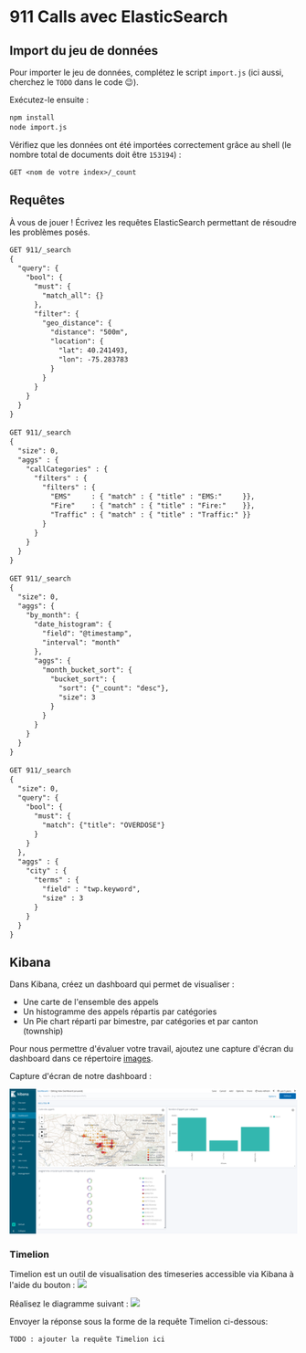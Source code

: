 # 911 Calls avec ElasticSearch

## Import du jeu de données

Pour importer le jeu de données, complétez le script `import.js` (ici aussi, cherchez le `TODO` dans le code :wink:).

Exécutez-le ensuite :

```bash
npm install
node import.js
```

Vérifiez que les données ont été importées correctement grâce au shell (le nombre total de documents doit être `153194`) :

```
GET <nom de votre index>/_count
```

## Requêtes

À vous de jouer ! Écrivez les requêtes ElasticSearch permettant de résoudre les problèmes posés.

```
GET 911/_search
{
  "query": {
    "bool": {
      "must": {
        "match_all": {}
      },
      "filter": {
        "geo_distance": {
          "distance": "500m",
          "location": {
            "lat": 40.241493,
            "lon": -75.283783
          }
        }
      }
    }
  }
}

GET 911/_search
{
  "size": 0,
  "aggs" : {
    "callCategories" : {
      "filters" : {
        "filters" : {
          "EMS"     : { "match" : { "title" : "EMS:"     }},
          "Fire"    : { "match" : { "title" : "Fire:"    }},
          "Traffic" : { "match" : { "title" : "Traffic:" }}
        }
      }
    }
  }
}

GET 911/_search
{
  "size": 0,
  "aggs": {
    "by_month": {
      "date_histogram": {
        "field": "@timestamp",
        "interval": "month"
      },
      "aggs": {
        "month_bucket_sort": {
          "bucket_sort": {
            "sort": {"_count": "desc"},
            "size": 3
          }
        }
      }
    }
  }
}

GET 911/_search
{
  "size": 0,
  "query": {
    "bool": {
      "must": {
        "match": {"title": "OVERDOSE"}
      }
    }
  },
  "aggs" : {
    "city" : {
      "terms" : { 
        "field" : "twp.keyword",
        "size" : 3
      }
    }
  }
}
```

## Kibana

Dans Kibana, créez un dashboard qui permet de visualiser :

* Une carte de l'ensemble des appels
* Un histogramme des appels répartis par catégories
* Un Pie chart réparti par bimestre, par catégories et par canton (township)

Pour nous permettre d'évaluer votre travail, ajoutez une capture d'écran du dashboard dans ce répertoire [images](images).

Capture d'écran de notre dashboard :

![tableau de bord](./images/tableau-de-bord.png)

### Timelion
Timelion est un outil de visualisation des timeseries accessible via Kibana à l'aide du bouton : ![](images/timelion.png)

Réalisez le diagramme suivant :
![](images/timelion-chart.png)

Envoyer la réponse sous la forme de la requête Timelion ci-dessous:  

```
TODO : ajouter la requête Timelion ici
```
